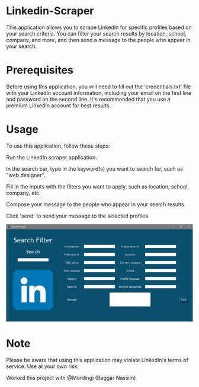 # Linkedin-Scraper
This application allows you to scrape LinkedIn for specific profiles based on your search criteria. You can filter your search results by location, school, company, and more, and then send a message to the people who appear in your search.

# Prerequisites
Before using this application, you will need to fill out the 'credentials.txt' file with your LinkedIn account information, including your email on the first line and password on the second line. It's recommended that you use a premium LinkedIn account for best results.

# Usage
To use this application, follow these steps:

Run the LinkedIn scraper application.

In the search bar, type in the keyword(s) you want to search for, such as "web designer".

Fill in the inputs with the filters you want to apply, such as location, school, company, etc.

Compose your message to the people who appear in your search results.

Click 'send' to send your message to the selected profiles.

![Alt text](GUI.png)

# Note
Please be aware that using this application may violate LinkedIn's terms of service. Use at your own risk.

Worked this project with @Mordingi (Baggar Nassim)

